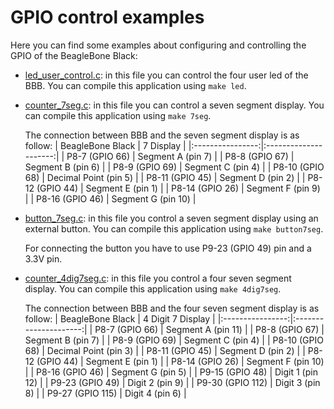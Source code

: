 # GPIO control examples

Here you can find some examples about configuring and controlling the GPIO of the BeagleBone Black:

- [led_user_control.c](led_user_control.c): in this file you can control the four user led of the BBB. You can compile this application using ```make led```.
- [counter_7seg.c](counter_7seg.c): in this file you can control a seven segment display. You can compile this application using ```make 7seg```.

  The connection between BBB and the seven segment display is as follow:
  | BeagleBone Black | 7 Display             |
  |:----------------:|:---------------------:|
  | P8-7 (GPIO 66)   | Segment A (pin 7)     |
  | P8-8 (GPIO 67)   | Segment B (pin 6)     |
  | P8-9 (GPIO 69)   | Segment C (pin 4)     |
  | P8-10 (GPIO 68)  | Decimal Point (pin 5) |
  | P8-11 (GPIO 45)  | Segment D (pin 2)     |
  | P8-12 (GPIO 44)  | Segment E (pin 1)     |
  | P8-14 (GPIO 26)  | Segment F (pin 9)     |
  | P8-16 (GPIO 46)  | Segment G (pin 10)    |
  
- [button_7seg.c](button_7seg.c): in this file you control a seven segment display using an external button. You can compile this application using ```make button7seg```.

  For connecting the button you have to use P9-23 (GPIO 49) pin and a 3.3V pin.
  
- [counter_4dig7seg.c](counter_4dig7seg.c): in this file you control a four seven segment display. You can compile this application using ```make 4dig7seg```.

  The connection between BBB and the four seven segment display is as follow:
  | BeagleBone Black | 4 Digit 7 Display     |
  |:----------------:|:---------------------:|
  | P8-7 (GPIO 66)   | Segment A (pin 11)    |
  | P8-8 (GPIO 67)   | Segment B (pin 7)     |
  | P8-9 (GPIO 69)   | Segment C (pin 4)     |
  | P8-10 (GPIO 68)  | Decimal Point (pin 3) |
  | P8-11 (GPIO 45)  | Segment D (pin 2)     |
  | P8-12 (GPIO 44)  | Segment E (pin 1)     |
  | P8-14 (GPIO 26)  | Segment F (pin 10)    |
  | P8-16 (GPIO 46)  | Segment G (pin 5)     |
  | P9-15 (GPIO 48)  | Digit 1 (pin 12)      |
  | P9-23 (GPIO 49)  | Digit 2 (pin 9)       |
  | P9-30 (GPIO 112) | Digit 3 (pin 8)       |
  | P9-27 (GPIO 115) | Digit 4 (pin 6)       |
